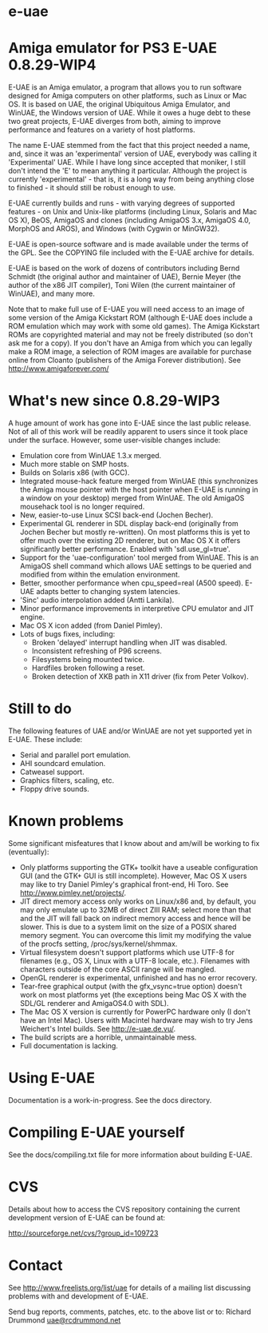 # e-uae
Amiga emulator for PS3
E-UAE 0.8.29-WIP4
=================

E-UAE is an Amiga emulator, a program that allows you to run software
designed for Amiga computers on other platforms, such as Linux or Mac
OS. It is based on UAE, the original Ubiquitous Amiga Emulator, and
WinUAE, the Windows version of UAE. While it owes a huge debt to these
two great projects, E-UAE diverges from both, aiming to improve
performance and features on a variety of host platforms.

The name E-UAE stemmed from the fact that this project needed a name,
and, since it was an 'experimental' version of UAE, everybody was
calling it 'Experimental' UAE. While I have long since accepted that
moniker, I still don't intend the 'E' to mean anything it particular.
Although the project is currently 'experimental' - that is, it is a
long way from being anything close to finished - it should still be
robust enough to use.

E-UAE currently builds and runs - with varying degrees of supported
features - on Unix and Unix-like platforms (including Linux, Solaris
and Mac OS X), BeOS, AmigaOS and clones (including AmigaOS 3.x,
AmigaOS 4.0, MorphOS and AROS), and Windows (with Cygwin or MinGW32).

E-UAE is open-source software and is made available under the terms of
the GPL. See the COPYING file included with the E-UAE archive for
details.

E-UAE is based on the work of dozens of contributors including Bernd
Schmidt (the original author and maintainer of UAE), Bernie Meyer (the
author of the x86 JIT compiler), Toni Wilen (the current maintainer of
WinUAE), and many more.

Note that to make full use of E-UAE you will need access to an image
of some version of the Amiga Kickstart ROM (although E-UAE does include
a ROM emulation which may work with some old games). The Amiga
Kickstart ROMs are copyrighted material and may not be freely
distributed (so don't ask me for a copy). If you don't have an Amiga
from which you can legally make a ROM image, a selection of ROM images
are available for purchase online from Cloanto (publishers of the
Amiga Forever distribution). See http://www.amigaforever.com/


What's new since 0.8.29-WIP3
============================

A huge amount of work has gone into E-UAE since the last public
release. Not of all of this work will be readily apparent to users
since it took place under the surface. However, some user-visible
changes include:

* Emulation core from WinUAE 1.3.x merged.
* Much more stable on SMP hosts.
* Builds on Solaris x86 (with GCC).
* Integrated mouse-hack feature merged from WinUAE (this synchronizes
  the Amiga mouse pointer with the host pointer when E-UAE is running
  in a window on your desktop) merged from WinUAE. The old AmigaOS
  mousehack tool is no longer required.
* New, easier-to-use Linux SCSI back-end (Jochen Becher).
* Experimental GL renderer in SDL display back-end (originally from
  Jochen Becher but mostly re-written). On most platforms this is yet
  to offer much over the existing 2D renderer, but on Mac OS X it
  offers significantly better performance. Enabled with
  'sdl.use_gl=true'.
* Support for the 'uae-configuration' tool merged from WinUAE. This is
  an AmigaOS shell command which allows UAE settings to be queried and
  modified from within the emulation environment.
* Better, smoother performance when cpu_speed=real (A500 speed). E-UAE
  adapts better to changing system latencies.
* 'Sinc' audio interpolation added (Antti Lankila).
* Minor performance improvements in interpretive CPU emulator and JIT
  engine.
* Mac OS X icon added (from Daniel Pimley).
* Lots of bugs fixes, including:
  - Broken 'delayed' interrupt handling when JIT was disabled.
  - Inconsistent refreshing of P96 screens.
  - Filesystems being mounted twice.
  - Hardfiles broken following a reset.
  - Broken detection of XKB path in X11 driver (fix from Peter Volkov).


Still to do
===========

The following features of UAE and/or WinUAE are not yet supported yet
in E-UAE. These include:

* Serial and parallel port emulation.
* AHI soundcard emulation.
* Catweasel support.
* Graphics filters, scaling, etc.
* Floppy drive sounds.


Known problems
==============

Some significant misfeatures that I know about and am/will be working
to fix (eventually):

* Only platforms supporting the GTK+ toolkit have a useable
  configuration GUI (and the GTK+ GUI is still incomplete). However,
  Mac OS X users may like to try Daniel Pimley's graphical front-end,
  Hi Toro. See http://www.pimley.net/projects/.
* JIT direct memory access only works on Linux/x86 and, by default,
  you may only emulate up to 32MB of direct ZIII RAM; select more than
  that and the JIT will fall back on indirect memory access and hence
  will be slower. This is due to a system limit on the size of a POSIX
  shared memory segment. You can overcome this limit my modifying the
  value of the procfs setting, /proc/sys/kernel/shmmax.
* Virtual filesystem doesn't support platforms which use UTF-8 for
  filenames (e.g., OS X, Linux with a UTF-8 locale, etc.). Filenames
  with characters outside of the core ASCII range will be mangled.
* OpenGL renderer is experimental, unfinished and has no error
  recovery.
* Tear-free graphical output (with the gfx_vsync=true option) doesn't
  work on most platforms yet (the exceptions being Mac OS X with the
  SDL/GL renderer and AmigaOS4.0 with SDL).
* The Mac OS X version is currently for PowerPC hardware only (I don't
  have an Intel Mac). Users with Macintel hardware may wish to try
  Jens Weichert's Intel builds. See http://e-uae.de.vu/.
* The build scripts are a horrible, unmaintainable mess.
* Full documentation is lacking.


Using E-UAE
===========

Documentation is a work-in-progress. See the docs directory.


Compiling E-UAE yourself
========================

See the docs/compiling.txt file for more information about building
E-UAE.


CVS
===

Details about how to access the CVS repository containing the current
development version of E-UAE can be found at:

http://sourceforge.net/cvs/?group_id=109723


Contact
=======

See http://www.freelists.org/list/uae for details of a mailing list
discussing problems with and development of E-UAE.

Send bug reports, comments, patches, etc. to the above list or to:
Richard Drummond <uae@rcdrummond.net>
